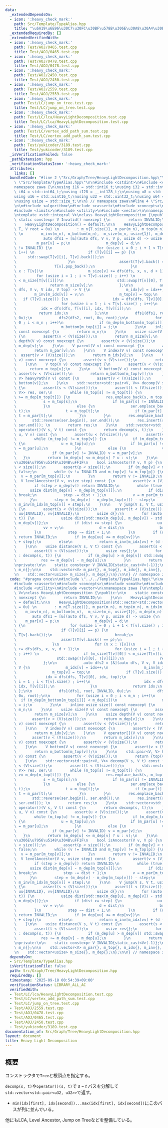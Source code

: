 ```yaml
---
data:
  _extendedDependsOn:
  - icon: ':heavy_check_mark:'
    path: Src/Template/TypeAlias.hpp
    title: "\u6A19\u6E96\u30C7\u30FC\u30BF\u578B\u306E\u30A8\u30A4\u30EA\u30A2\u30B9"
  _extendedRequiredBy: []
  _extendedVerifiedWith:
  - icon: ':heavy_check_mark:'
    path: Test/AOJ/0465.test.cpp
    title: Test/AOJ/0465.test.cpp
  - icon: ':heavy_check_mark:'
    path: Test/AOJ/0478.test.cpp
    title: Test/AOJ/0478.test.cpp
  - icon: ':heavy_check_mark:'
    path: Test/AOJ/2450.test.cpp
    title: Test/AOJ/2450.test.cpp
  - icon: ':heavy_check_mark:'
    path: Test/AOJ/2559.test.cpp
    title: Test/AOJ/2559.test.cpp
  - icon: ':heavy_check_mark:'
    path: Test/LC/jump_on_tree.test.cpp
    title: Test/LC/jump_on_tree.test.cpp
  - icon: ':heavy_check_mark:'
    path: Test/LC/lca/HeavyLightDecomposition.test.cpp
    title: Test/LC/lca/HeavyLightDecomposition.test.cpp
  - icon: ':heavy_check_mark:'
    path: Test/LC/vertex_add_path_sum.test.cpp
    title: Test/LC/vertex_add_path_sum.test.cpp
  - icon: ':heavy_check_mark:'
    path: Test/yukicoder/3189.test.cpp
    title: Test/yukicoder/3189.test.cpp
  _isVerificationFailed: false
  _pathExtension: hpp
  _verificationStatusIcon: ':heavy_check_mark:'
  attributes:
    links: []
  bundledCode: "#line 2 \"Src/Graph/Tree/HeavyLightDecomposition.hpp\"\n\n#line 2\
    \ \"Src/Template/TypeAlias.hpp\"\n\n#include <cstdint>\n#include <cstddef>\n\n\
    namespace zawa {\n\nusing i16 = std::int16_t;\nusing i32 = std::int32_t;\nusing\
    \ i64 = std::int64_t;\nusing i128 = __int128_t;\n\nusing u8 = std::uint8_t;\n\
    using u16 = std::uint16_t;\nusing u32 = std::uint32_t;\nusing u64 = std::uint64_t;\n\
    \nusing usize = std::size_t;\n\n} // namespace zawa\n#line 4 \"Src/Graph/Tree/HeavyLightDecomposition.hpp\"\
    \n\n#include <algorithm>\n#include <cassert>\n#include <concepts>\n#include <cmath>\n\
    #include <limits>\n#include <utility>\n#include <vector>\n\nnamespace zawa {\n\
    \ntemplate <std::integral V>\nclass HeavyLightDecomposition {\npublic:\n\n   \
    \ static constexpr V Invalid() noexcept {\n        return INVALID;\n    }\n\n\
    \    HeavyLightDecomposition() = default;\n\n    HeavyLightDecomposition(std::vector<std::vector<V>>\
    \ T, V root = 0u) \n        : m_n{T.size()}, m_par(m_n), m_top(m_n), m_idx(m_n),\
    \ \n        m_inv(m_n), m_bottom(m_n),  m_size(m_n, usize{1}), m_dep(m_n) {\n\n\
    \            auto dfs1 = [&](auto dfs, V v, V p, usize d) -> usize {\n       \
    \         m_par[v] = p;\n                m_dep[v] = d;\n                if (p\
    \ != INVALID) {\n                    for (usize i = 0 ; i + 1 < T[v].size() ;\
    \ i++) \n                        if (T[v][i] == p) {\n                       \
    \     std::swap(T[v][i], T[v].back());\n                            break;\n \
    \                       }\n                    assert(T[v].back() == p);\n   \
    \                 T[v].pop_back();\n                }\n                for (V\
    \ x : T[v])\n                    m_size[v] += dfs(dfs, x, v, d + 1);\n       \
    \         for (usize i = 1 ; i < T[v].size() ; i++) \n                    if (m_size[T[v][0]]\
    \ < m_size[T[v][i]])\n                        std::swap(T[v][0], T[v][i]);\n \
    \               return m_size[v];\n            };\n\n            auto dfs2 = [&](auto\
    \ dfs, V v, V idx, V top) -> V {\n                m_idx[v] = idx++;\n        \
    \        m_inv[m_idx[v]] = v;\n                m_top[v] = top;\n             \
    \   if (T[v].size()) {\n                    idx = dfs(dfs, T[v][0], idx, top);\n\
    \                    for (usize i = 1 ; i < T[v].size() ; i++)\n             \
    \           idx = dfs(dfs, T[v][i], idx, T[v][i]);\n                }\n      \
    \          return idx;\n            };\n\n            dfs1(dfs1, root, INVALID,\
    \ 0u);\n            dfs2(dfs2, root, 0u, root);\n\n            for (usize i =\
    \ 0 ; i < m_n ; i++)\n                if (m_dep[m_bottom[m_top[i]]] < m_dep[i])\n\
    \                    m_bottom[m_top[i]] = i;\n        }\n\n    inline usize size()\
    \ const noexcept {\n        return m_n;\n    }\n\n    usize size(V v) const noexcept\
    \ {\n        assert(v < (V)size());\n        return m_size[v];\n    }\n\n    usize\
    \ depth(V v) const noexcept {\n        assert(v < (V)size());\n        return\
    \ m_dep[v];\n    }\n\n    V parent(V v) const noexcept {\n        assert(v < (V)size());\n\
    \        return m_par[v];\n    }\n\n    V index(V v) const noexcept {\n      \
    \  assert(v < (V)size());\n        return m_idx[v];\n    }\n\n    V operator[](V\
    \ v) const noexcept {\n        assert(v < (V)size());\n        return m_idx[v];\n\
    \    }\n\n    V top(V v) const noexcept {\n        assert(v < (V)size());\n  \
    \      return m_top[v];\n    }\n\n    V bottom(V v) const noexcept {\n       \
    \ assert(v < (V)size());\n        return m_bottom[m_top[v]];\n    }\n\n    std::pair<V,\
    \ V> heavyPath(V v) const {\n        assert(v < (V)size());\n        return {top(v),\
    \ bottom(v)};\n    }\n\n    std::vector<std::pair<V, V>> decomp(V s, V t) const\
    \ {\n        assert(s < (V)size());\n        assert(t < (V)size());\n        std::vector<std::pair<V,\
    \ V>> res, ser;\n        while (m_top[s] != m_top[t]) {\n            if (m_dep[m_top[s]]\
    \ >= m_dep[m_top[t]]) {\n                res.emplace_back(s, m_top[s]);\n    \
    \            s = m_top[s];\n                if (m_par[s] != INVALID) s = m_par[s];\n\
    \            }\n            else {\n                ser.emplace_back(m_top[t],\
    \ t);\n                t = m_top[t];\n                if (m_par[t] != INVALID)\
    \ t = m_par[t];\n            }\n        }\n        res.emplace_back(s, t);\n \
    \       std::reverse(ser.begin(), ser.end());\n        res.insert(res.end(), ser.begin(),\
    \ ser.end()); \n        return res;\n    }\n\n    std::vector<std::pair<V, V>>\
    \ operator()(V s, V t) const {\n        return decomp(s, t);\n    }\n\n    V lca(V\
    \ u, V v) const {\n        assert(u < (V)size());\n        assert(v < (V)size());\n\
    \        while (m_top[u] != m_top[v]) {\n            if (m_dep[m_top[u]] >= m_dep[m_top[v]])\
    \ {\n                u = m_top[u];\n                if (m_par[u] != INVALID) u\
    \ = m_par[u];\n            }\n            else {\n                v = m_top[v];\n\
    \                if (m_par[v] != INVALID) v = m_par[v];\n            }\n     \
    \   }\n        return (m_dep[u] <= m_dep[v] ? u : v);\n    }\n\n    // p\u306F\
    v\u306E\u7956\u5148\u304B\uFF1F\n    bool isAncestor(V v, V p) {\n        assert(v\
    \ < size());\n        assert(p < size());\n        if (m_dep[v] < m_dep[p]) return\
    \ false;\n        while (v != INVALID and m_top[v] != m_top[p]) {\n          \
    \  v = m_par[m_top[v]];\n        }\n        return v != INVALID;\n    }\n\n  \
    \  V levelAncestor(V v, usize step) const {\n        assert(v < (V)size());\n\
    \        if (step > m_dep[v]) return INVALID;\n        while (true) {\n      \
    \      usize dist{m_dep[v] - m_dep[m_top[v]]};\n            if (dist >= step)\
    \ break;\n            step -= dist + 1;\n            v = m_par[m_top[v]];\n  \
    \      }\n        step = (m_dep[v] - m_dep[m_top[v]]) - step;\n        return\
    \ m_inv[m_idx[m_top[v]] + step];\n    }\n\n    V jump(V s, V t, usize step) const\
    \ {\n        assert(s < (V)size());\n        assert(t < (V)size());\n        V\
    \ uu{INVALID}, vv{INVALID};\n        usize d{};\n        for (auto [u, v] : decomp(s,\
    \ t)) {\n            usize dist{std::max(m_dep[u], m_dep[v]) - std::min(m_dep[u],\
    \ m_dep[v])};\n            if (dist >= step) {\n                uu = u;\n    \
    \            vv = v;\n                d = dist;\n                break;\n    \
    \        }\n            step -= dist + 1;\n        }\n        if (uu == INVALID)\
    \ return INVALID;\n        if (m_dep[uu] <= m_dep[vv])\n            return m_inv[m_idx[uu]\
    \ + step];\n        else\n            return m_inv[m_idx[vv] + (d - step)];\n\
    \    }\n\n    usize distance(V s, V t) const {\n        assert(s < (V)size());\n\
    \        assert(t < (V)size());\n        usize res{};\n        for (auto [u, v]\
    \ : decomp(s, t)) {\n            if (m_dep[u] > m_dep[v]) std::swap(u, v);\n \
    \           res += m_dep[v] - m_dep[u];\n        }\n        return res;\n    }\n\
    \nprivate:\n\n    static constexpr V INVALID{static_cast<V>(-1)};\n\n    usize\
    \ m_n{};\n\n    std::vector<V> m_par{}, m_top{}, m_idx{}, m_inv{}, m_bottom{};\n\
    \n    std::vector<usize> m_size{}, m_dep{};\n};\n\n} // namespace zawa\n"
  code: "#pragma once\n\n#include \"../../Template/TypeAlias.hpp\"\n\n#include <algorithm>\n\
    #include <cassert>\n#include <concepts>\n#include <cmath>\n#include <limits>\n\
    #include <utility>\n#include <vector>\n\nnamespace zawa {\n\ntemplate <std::integral\
    \ V>\nclass HeavyLightDecomposition {\npublic:\n\n    static constexpr V Invalid()\
    \ noexcept {\n        return INVALID;\n    }\n\n    HeavyLightDecomposition()\
    \ = default;\n\n    HeavyLightDecomposition(std::vector<std::vector<V>> T, V root\
    \ = 0u) \n        : m_n{T.size()}, m_par(m_n), m_top(m_n), m_idx(m_n), \n    \
    \    m_inv(m_n), m_bottom(m_n),  m_size(m_n, usize{1}), m_dep(m_n) {\n\n     \
    \       auto dfs1 = [&](auto dfs, V v, V p, usize d) -> usize {\n            \
    \    m_par[v] = p;\n                m_dep[v] = d;\n                if (p != INVALID)\
    \ {\n                    for (usize i = 0 ; i + 1 < T[v].size() ; i++) \n    \
    \                    if (T[v][i] == p) {\n                            std::swap(T[v][i],\
    \ T[v].back());\n                            break;\n                        }\n\
    \                    assert(T[v].back() == p);\n                    T[v].pop_back();\n\
    \                }\n                for (V x : T[v])\n                    m_size[v]\
    \ += dfs(dfs, x, v, d + 1);\n                for (usize i = 1 ; i < T[v].size()\
    \ ; i++) \n                    if (m_size[T[v][0]] < m_size[T[v][i]])\n      \
    \                  std::swap(T[v][0], T[v][i]);\n                return m_size[v];\n\
    \            };\n\n            auto dfs2 = [&](auto dfs, V v, V idx, V top) ->\
    \ V {\n                m_idx[v] = idx++;\n                m_inv[m_idx[v]] = v;\n\
    \                m_top[v] = top;\n                if (T[v].size()) {\n       \
    \             idx = dfs(dfs, T[v][0], idx, top);\n                    for (usize\
    \ i = 1 ; i < T[v].size() ; i++)\n                        idx = dfs(dfs, T[v][i],\
    \ idx, T[v][i]);\n                }\n                return idx;\n           \
    \ };\n\n            dfs1(dfs1, root, INVALID, 0u);\n            dfs2(dfs2, root,\
    \ 0u, root);\n\n            for (usize i = 0 ; i < m_n ; i++)\n              \
    \  if (m_dep[m_bottom[m_top[i]]] < m_dep[i])\n                    m_bottom[m_top[i]]\
    \ = i;\n        }\n\n    inline usize size() const noexcept {\n        return\
    \ m_n;\n    }\n\n    usize size(V v) const noexcept {\n        assert(v < (V)size());\n\
    \        return m_size[v];\n    }\n\n    usize depth(V v) const noexcept {\n \
    \       assert(v < (V)size());\n        return m_dep[v];\n    }\n\n    V parent(V\
    \ v) const noexcept {\n        assert(v < (V)size());\n        return m_par[v];\n\
    \    }\n\n    V index(V v) const noexcept {\n        assert(v < (V)size());\n\
    \        return m_idx[v];\n    }\n\n    V operator[](V v) const noexcept {\n \
    \       assert(v < (V)size());\n        return m_idx[v];\n    }\n\n    V top(V\
    \ v) const noexcept {\n        assert(v < (V)size());\n        return m_top[v];\n\
    \    }\n\n    V bottom(V v) const noexcept {\n        assert(v < (V)size());\n\
    \        return m_bottom[m_top[v]];\n    }\n\n    std::pair<V, V> heavyPath(V\
    \ v) const {\n        assert(v < (V)size());\n        return {top(v), bottom(v)};\n\
    \    }\n\n    std::vector<std::pair<V, V>> decomp(V s, V t) const {\n        assert(s\
    \ < (V)size());\n        assert(t < (V)size());\n        std::vector<std::pair<V,\
    \ V>> res, ser;\n        while (m_top[s] != m_top[t]) {\n            if (m_dep[m_top[s]]\
    \ >= m_dep[m_top[t]]) {\n                res.emplace_back(s, m_top[s]);\n    \
    \            s = m_top[s];\n                if (m_par[s] != INVALID) s = m_par[s];\n\
    \            }\n            else {\n                ser.emplace_back(m_top[t],\
    \ t);\n                t = m_top[t];\n                if (m_par[t] != INVALID)\
    \ t = m_par[t];\n            }\n        }\n        res.emplace_back(s, t);\n \
    \       std::reverse(ser.begin(), ser.end());\n        res.insert(res.end(), ser.begin(),\
    \ ser.end()); \n        return res;\n    }\n\n    std::vector<std::pair<V, V>>\
    \ operator()(V s, V t) const {\n        return decomp(s, t);\n    }\n\n    V lca(V\
    \ u, V v) const {\n        assert(u < (V)size());\n        assert(v < (V)size());\n\
    \        while (m_top[u] != m_top[v]) {\n            if (m_dep[m_top[u]] >= m_dep[m_top[v]])\
    \ {\n                u = m_top[u];\n                if (m_par[u] != INVALID) u\
    \ = m_par[u];\n            }\n            else {\n                v = m_top[v];\n\
    \                if (m_par[v] != INVALID) v = m_par[v];\n            }\n     \
    \   }\n        return (m_dep[u] <= m_dep[v] ? u : v);\n    }\n\n    // p\u306F\
    v\u306E\u7956\u5148\u304B\uFF1F\n    bool isAncestor(V v, V p) {\n        assert(v\
    \ < size());\n        assert(p < size());\n        if (m_dep[v] < m_dep[p]) return\
    \ false;\n        while (v != INVALID and m_top[v] != m_top[p]) {\n          \
    \  v = m_par[m_top[v]];\n        }\n        return v != INVALID;\n    }\n\n  \
    \  V levelAncestor(V v, usize step) const {\n        assert(v < (V)size());\n\
    \        if (step > m_dep[v]) return INVALID;\n        while (true) {\n      \
    \      usize dist{m_dep[v] - m_dep[m_top[v]]};\n            if (dist >= step)\
    \ break;\n            step -= dist + 1;\n            v = m_par[m_top[v]];\n  \
    \      }\n        step = (m_dep[v] - m_dep[m_top[v]]) - step;\n        return\
    \ m_inv[m_idx[m_top[v]] + step];\n    }\n\n    V jump(V s, V t, usize step) const\
    \ {\n        assert(s < (V)size());\n        assert(t < (V)size());\n        V\
    \ uu{INVALID}, vv{INVALID};\n        usize d{};\n        for (auto [u, v] : decomp(s,\
    \ t)) {\n            usize dist{std::max(m_dep[u], m_dep[v]) - std::min(m_dep[u],\
    \ m_dep[v])};\n            if (dist >= step) {\n                uu = u;\n    \
    \            vv = v;\n                d = dist;\n                break;\n    \
    \        }\n            step -= dist + 1;\n        }\n        if (uu == INVALID)\
    \ return INVALID;\n        if (m_dep[uu] <= m_dep[vv])\n            return m_inv[m_idx[uu]\
    \ + step];\n        else\n            return m_inv[m_idx[vv] + (d - step)];\n\
    \    }\n\n    usize distance(V s, V t) const {\n        assert(s < (V)size());\n\
    \        assert(t < (V)size());\n        usize res{};\n        for (auto [u, v]\
    \ : decomp(s, t)) {\n            if (m_dep[u] > m_dep[v]) std::swap(u, v);\n \
    \           res += m_dep[v] - m_dep[u];\n        }\n        return res;\n    }\n\
    \nprivate:\n\n    static constexpr V INVALID{static_cast<V>(-1)};\n\n    usize\
    \ m_n{};\n\n    std::vector<V> m_par{}, m_top{}, m_idx{}, m_inv{}, m_bottom{};\n\
    \n    std::vector<usize> m_size{}, m_dep{};\n};\n\n} // namespace zawa\n"
  dependsOn:
  - Src/Template/TypeAlias.hpp
  isVerificationFile: false
  path: Src/Graph/Tree/HeavyLightDecomposition.hpp
  requiredBy: []
  timestamp: '2025-09-18 00:54:39+09:00'
  verificationStatus: LIBRARY_ALL_AC
  verifiedWith:
  - Test/LC/lca/HeavyLightDecomposition.test.cpp
  - Test/LC/vertex_add_path_sum.test.cpp
  - Test/LC/jump_on_tree.test.cpp
  - Test/AOJ/2559.test.cpp
  - Test/AOJ/0478.test.cpp
  - Test/AOJ/0465.test.cpp
  - Test/AOJ/2450.test.cpp
  - Test/yukicoder/3189.test.cpp
documentation_of: Src/Graph/Tree/HeavyLightDecomposition.hpp
layout: document
title: Heavy Light Decomposition
---
```


## 概要

コンストラクタで`Tree`と根頂点を指定する。

`decomp(s, t)`や`operator()(s, t)`で $s-t$ パスを分解して`std::vector<std::pair<u32, u32>>`で返す。

- `min(idx[first], idx[second])...max(idx[first], idx[second])`にこのパスが列に並んでいる。

他にもLCA, Level Ancestor, Jump on Treeなどを整備している。
